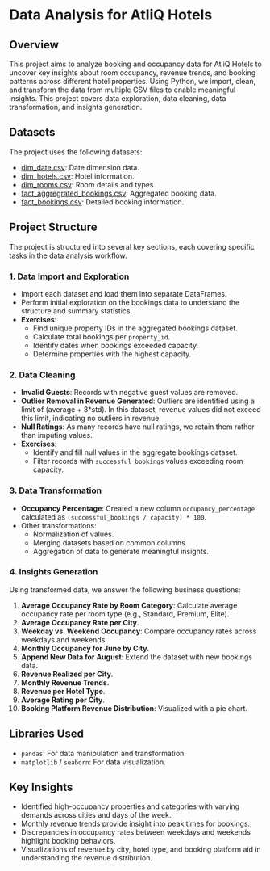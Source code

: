# Data Analysis for AtliQ Hotels

## Overview

This project aims to analyze booking and occupancy data for AtliQ Hotels to uncover key insights about room occupancy, revenue trends, and booking patterns across different hotel properties. Using Python, we import, clean, and transform the data from multiple CSV files to enable meaningful insights. This project covers data exploration, data cleaning, data transformation, and insights generation.

## Datasets

The project uses the following datasets:

- [dim_date.csv](https://github.com/BalagoniNuthin/Exploratory-data-analytics-in-hospitality-domain/blob/main/Datasets/dim_date.csv): Date dimension data.
- [dim_hotels.csv](https://github.com/BalagoniNuthin/Exploratory-data-analytics-in-hospitality-domain/blob/main/Datasets/dim_hotels.csv): Hotel information.
- [dim_rooms.csv](https://github.com/BalagoniNuthin/Exploratory-data-analytics-in-hospitality-domain/blob/main/Datasets/dim_rooms.csv): Room details and types.
- [fact_aggregrated_bookings.csv](https://github.com/BalagoniNuthin/Exploratory-data-analytics-in-hospitality-domain/blob/main/Datasets/fact_aggregated_bookings.csv): Aggregated booking data.
- [fact_bookings.csv](https://github.com/BalagoniNuthin/Exploratory-data-analytics-in-hospitality-domain/blob/main/Datasets/fact_bookings.csv): Detailed booking information.

## Project Structure

The project is structured into several key sections, each covering specific tasks in the data analysis workflow.

### 1. Data Import and Exploration

- Import each dataset and load them into separate DataFrames.
- Perform initial exploration on the bookings data to understand the structure and summary statistics.
- **Exercises**:
  - Find unique property IDs in the aggregated bookings dataset.
  - Calculate total bookings per `property_id`.
  - Identify dates when bookings exceeded capacity.
  - Determine properties with the highest capacity.

### 2. Data Cleaning

- **Invalid Guests**: Records with negative guest values are removed.
- **Outlier Removal in Revenue Generated**: Outliers are identified using a limit of (average + 3*std). In this dataset, revenue values did not exceed this limit, indicating no outliers in revenue.
- **Null Ratings**: As many records have null ratings, we retain them rather than imputing values.
- **Exercises**:
  - Identify and fill null values in the aggregate bookings dataset.
  - Filter records with `successful_bookings` values exceeding room capacity.

### 3. Data Transformation

- **Occupancy Percentage**: Created a new column `occupancy_percentage` calculated as `(successful_bookings / capacity) * 100`.
- Other transformations:
  - Normalization of values.
  - Merging datasets based on common columns.
  - Aggregation of data to generate meaningful insights.

### 4. Insights Generation

Using transformed data, we answer the following business questions:

1. **Average Occupancy Rate by Room Category**: Calculate average occupancy rate per room type (e.g., Standard, Premium, Elite).
2. **Average Occupancy Rate per City**.
3. **Weekday vs. Weekend Occupancy**: Compare occupancy rates across weekdays and weekends.
4. **Monthly Occupancy for June by City**.
5. **Append New Data for August**: Extend the dataset with new bookings data.
6. **Revenue Realized per City**.
7. **Monthly Revenue Trends**.
8. **Revenue per Hotel Type**.
9. **Average Rating per City**.
10. **Booking Platform Revenue Distribution**: Visualized with a pie chart.

## Libraries Used

- `pandas`: For data manipulation and transformation.
- `matplotlib` / `seaborn`: For data visualization.

## Key Insights

- Identified high-occupancy properties and categories with varying demands across cities and days of the week.
- Monthly revenue trends provide insight into peak times for bookings.
- Discrepancies in occupancy rates between weekdays and weekends highlight booking behaviors.
- Visualizations of revenue by city, hotel type, and booking platform aid in understanding the revenue distribution.

